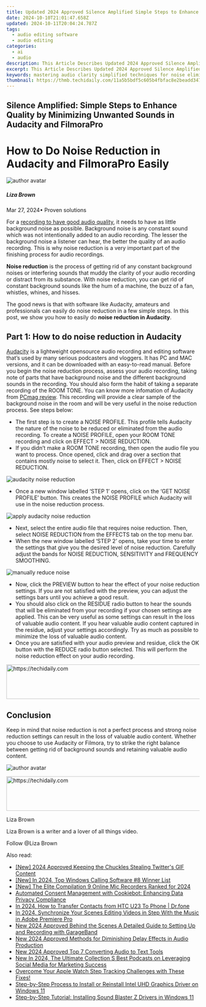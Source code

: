 ```yaml
---
title: Updated 2024 Approved Silence Amplified Simple Steps to Enhance Quality by Minimizing Unwanted Sounds in Audacity and FilmoraPro
date: 2024-10-10T21:01:47.658Z
updated: 2024-10-11T20:04:24.787Z
tags: 
  - audio editing software
  - audio editing
categories: 
  - ai
  - audio
description: This Article Describes Updated 2024 Approved Silence Amplified Simple Steps to Enhance Quality by Minimizing Unwanted Sounds in Audacity and FilmoraPro
excerpt: This Article Describes Updated 2024 Approved Silence Amplified Simple Steps to Enhance Quality by Minimizing Unwanted Sounds in Audacity and FilmoraPro
keywords: mastering audio clarity simplified techniques for noise elimination in audacity filmorapro,mastering mobile sound recording a curated list of top 7 non audacity apps for android updated,enhancing mobile audio clarity ranking the best apps to improve iphone android sound,ultimate audio cleaner top rated mobile app for clearing unwanted sounds on android ios,cutting through chaos effective techniques to silence unwanted sounds in audacity and filmorapro,sound sanctuary simple ways to remove background buzzing from your recordings using audacity filmorapro,silence amplified simple steps to enhance quality by minimizing unwanted sounds in audacity and filmorapro
thumbnail: https://thmb.techidaily.com/11a5b5bdf5c605b4fbfac8e2beadd347faae794edca9da0873a40e49d2c700e6.jpg
---
```


## Silence Amplified: Simple Steps to Enhance Quality by Minimizing Unwanted Sounds in Audacity and FilmoraPro

# How to Do Noise Reduction in Audacity and FilmoraPro Easily

![author avatar](https://lh5.googleusercontent.com/-AIMmjowaFs4/AAAAAAAAAAI/AAAAAAAAABc/Y5UmwDaI7HU/s250-c-k/photo.jpg)

##### Liza Brown

 Mar 27, 2024• Proven solutions

For a [recording to have good audio quality](https://blogs.articulate.com/rapid-elearning/4-simple-tips-for-recording-high-quality-audio/), it needs to have as little background noise as possible. Background noise is any constant sound which was not intentionally added to an audio recording. The lesser the background noise a listener can hear, the better the quality of an audio recording. This is why noise reduction is a very important part of the finishing process for audio recordings.

**Noise reduction** is the process of getting rid of any constant background noises or interfering sounds that muddy the clarity of your audio recording or distract from its substance. With noise reduction, you can get rid of constant background sounds like the hum of a machine, the buzz of a fan, whistles, whines, and hisses.

The good news is that with software like Audacity, amateurs and professionals can easily do noise reduction in a few simple steps. In this post, we show you how to easily do **noise reduction in Audacity**.

## Part 1: How to do noise reduction in Audacity

[Audacity](https://www.audacityteam.org/about/features/) is a lightweight opensource audio recording and editing software that’s used by many serious podcasters and vloggers. It has PC and MAC versions, and it can be downloaded with an easy-to-read manual. Before you begin the noise reduction process, assess your audio recording, taking note of parts that have background noise and the different background sounds in the recording. You should also form the habit of taking a separate recording of the ROOM TONE. You can know more infomation of Audacity from [PCmag review](https://www.pcmag.com/review/362572/audacity). This recording will provide a clear sample of the background noise in the room and will be very useful in the noise reduction process. See steps below:

* The first step is to create a NOISE PROFILE. This profile tells Audacity the nature of the noise to be reduced or eliminated from the audio recording. To create a NOISE PROFILE, open your ROOM TONE recording and click on EFFECT > NOISE REDUCTION.
* If you didn’t make a ROOM TONE recording, then open the audio file you want to process. Once opened, click and drag over a section that contains mostly noise to select it. Then, click on EFFECT > NOISE REDUCTION.

![audacity noise reduction](https://images.wondershare.com/filmora/filmorapro/audacity-noise-reduction.jpg)

* Once a new window labelled ‘STEP 1’ opens, click on the ‘GET NOISE PROFILE’ button. This creates the NOISE PROFILE which Audacity will use in the noise reduction process.

![apply audacity noise reduction](https://images.wondershare.com/filmora/filmorapro/apply-noise-reduction.jpg)

* Next, select the entire audio file that requires noise reduction. Then, select NOISE REDUCTION from the EFFECTS tab on the top menu bar.
* When the new window labelled ‘STEP 2’ opens, take your time to enter the settings that give you the desired level of noise reduction. Carefully adjust the bands for NOISE REDUCTION, SENSITIVITY and FREQUENCY SMOOTHING.

![manually reduce noise](https://images.wondershare.com/filmora/filmorapro/set-how-to-reduce-noise.jpg)

* Now, click the PREVIEW button to hear the effect of your noise reduction settings. If you are not satisfied with the preview, you can adjust the settings bars until you achieve a good result.
* You should also click on the RESIDUE radio button to hear the sounds that will be eliminated from your recording if your chosen settings are applied. This can be very useful as some settings can result in the loss of valuable audio content. If you hear valuable audio content captured in the residue, adjust your settings accordingly. Try as much as possible to minimize the loss of valuable audio content.
* Once you are satisfied with your audio preview and residue, click the OK button with the REDUCE radio button selected. This will perform the noise reduction effect on your audio recording.

<!-- affiliate ads begin -->
<a href="https://aligracehair.sjv.io/c/5597632/1948895/19272" target="_top" id="1948895">
  <img src="//a.impactradius-go.com/display-ad/19272-1948895" border="0" alt="https://techidaily.com" width="728" height="90"/>
</a>
<img height="0" width="0" src="https://aligracehair.sjv.io/i/5597632/1948895/19272" style="position:absolute;visibility:hidden;" border="0" />
<!-- affiliate ads end -->

## Conclusion

Keep in mind that noise reduction is not a perfect process and strong noise reduction settings can result in the loss of valuable audio content. Whether you choose to use Audacity or Filmora, try to strike the right balance between getting rid of background sounds and retaining valuable audio content.

![author avatar](https://lh5.googleusercontent.com/-AIMmjowaFs4/AAAAAAAAAAI/AAAAAAAAABc/Y5UmwDaI7HU/s250-c-k/photo.jpg)

<!-- affiliate ads begin -->
<a href="https://aligracehair.sjv.io/c/5597632/1948954/19272" target="_top" id="1948954">
  <img src="//a.impactradius-go.com/display-ad/19272-1948954" border="0" alt="https://techidaily.com" width="728" height="90"/>
</a>
<img height="0" width="0" src="https://aligracehair.sjv.io/i/5597632/1948954/19272" style="position:absolute;visibility:hidden;" border="0" />
<!-- affiliate ads end -->

Liza Brown

Liza Brown is a writer and a lover of all things video.

Follow @Liza Brown

<ins class="adsbygoogle"
      style="display:block"
      data-ad-client="ca-pub-7571918770474297"
      data-ad-slot="8358498916"
      data-ad-format="auto"
      data-full-width-responsive="true"></ins>

<span class="atpl-alsoreadstyle">Also read:</span>
<div><ul>
<li><a href="https://twitter-videos.techidaily.com/new-2024-approved-keeping-the-chuckles-stealing-twitters-gif-content/"><u>[New] 2024 Approved Keeping the Chuckles Stealing Twitter's GIF Content</u></a></li>
<li><a href="https://screen-mirroring-recording.techidaily.com/new-in-2024-top-windows-calling-software-8-winner-list/"><u>[New] In 2024, Top Windows Calling Software #8 Winner List</u></a></li>
<li><a href="https://screen-video-capture.techidaily.com/new-the-elite-compilation-9-online-mic-recorders-ranked-for-2024/"><u>[New] The Elite Compilation 9 Online Mic Recorders Ranked for 2024</u></a></li>
<li><a href="https://solve-hot.techidaily.com/automated-consent-management-with-cookiebot-enhancing-data-privacy-compliance/"><u>Automated Consent Management with Cookiebot: Enhancing Data Privacy Compliance</u></a></li>
<li><a href="https://android-transfer.techidaily.com/in-2024-how-to-transfer-contacts-from-htc-u23-to-phone-drfone-by-drfone-transfer-from-android-transfer-from-android/"><u>In 2024, How to Transfer Contacts from HTC U23 To Phone | Dr.fone</u></a></li>
<li><a href="https://audio-editing.techidaily.com/in-2024-synchronize-your-scenes-editing-videos-in-step-with-the-music-in-adobe-premiere-pro/"><u>In 2024, Synchronize Your Scenes Editing Videos in Step With the Music in Adobe Premiere Pro</u></a></li>
<li><a href="https://audio-editing.techidaily.com/new-2024-approved-behind-the-scenes-a-detailed-guide-to-setting-up-and-recording-with-garageband/"><u>New 2024 Approved Behind the Scenes A Detailed Guide to Setting Up and Recording with GarageBand</u></a></li>
<li><a href="https://audio-editing.techidaily.com/new-2024-approved-methods-for-diminishing-delay-effects-in-audio-production/"><u>New 2024 Approved Methods for Diminishing Delay Effects in Audio Production</u></a></li>
<li><a href="https://audio-editing.techidaily.com/new-2024-approved-top-7-converting-audio-to-text-tools/"><u>New 2024 Approved Top 7 Converting Audio to Text Tools</u></a></li>
<li><a href="https://audio-editing.techidaily.com/new-in-2024-the-ultimate-collection-s-best-podcasts-on-leveraging-social-media-for-marketing-success/"><u>New In 2024, The Ultimate Collection S Best Podcasts on Leveraging Social Media for Marketing Success</u></a></li>
<li><a href="https://techtrends.techidaily.com/overcome-your-apple-watch-step-tracking-challenges-with-these-fixes/"><u>Overcome Your Apple Watch Step Tracking Challenges with These Fixes!</u></a></li>
<li><a href="https://hardware-updates.techidaily.com/step-by-step-process-to-install-or-reinstall-intel-uhd-graphics-driver-on-windows-11/"><u>Step-by-Step Process to Install or Reinstall Intel UHD Graphics Driver on Windows 11</u></a></li>
<li><a href="https://driver-download.techidaily.com/step-by-step-tutorial-installing-sound-blaster-z-drivers-in-windows-11/"><u>Step-by-Step Tutorial: Installing Sound Blaster Z Drivers in Windows 11</u></a></li>
</ul></div>

